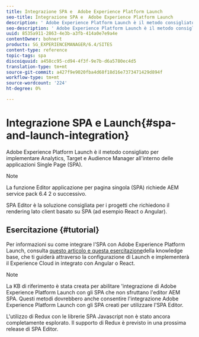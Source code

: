 ```yaml
---
title: Integrazione SPA e  Adobe Experience Platform Launch
seo-title: Integrazione SPA e  Adobe Experience Platform Launch
description: ' Adobe Experience Platform Launch è il metodo consigliato per implementare Analytics, Target e  Audience Manager all''interno degli SPA.'
seo-description: ' Adobe Experience Platform Launch è il metodo consigliato per implementare Analytics, Target e  Audience Manager all''interno degli SPA.'
uuid: 8535a911-2863-4e3b-a3fb-414a0e7e9a4e
contentOwner: bohnert
products: SG_EXPERIENCEMANAGER/6.4/SITES
content-type: reference
topic-tags: spa
discoiquuid: a458cc95-cd94-4f3f-9e7b-d6a5780ec4d5
translation-type: tm+mt
source-git-commit: a427f9e9020fba4d68f18d16e7373471429d894f
workflow-type: tm+mt
source-wordcount: '224'
ht-degree: 0%

---
```



# Integrazione SPA e Launch{#spa-and-launch-integration}

 Adobe Experience Platform Launch è il metodo consigliato per implementare Analytics, Target e  Audience Manager all&#39;interno delle applicazioni Single Page (SPA).

>[!NOTE]
>
>La funzione Editor applicazione per pagina singola (SPA) richiede AEM service pack 6.4 2 o successivo.
>
>SPA Editor è la soluzione consigliata per i progetti che richiedono il rendering lato client basato su SPA (ad esempio React o Angular).

## Esercitazione {#tutorial}

Per informazioni su come integrare l&#39;SPA con  Adobe Experience Platform Launch, consulta [questo articolo e questa esercitazione](https://helpx.adobe.com/experience-manager/kt/integration/using/launch-reference-architecture-SPA-tutorial-implement.html)della knowledge base, che ti guiderà attraverso la configurazione di Launch e implementerà il Experience Cloud  in integrato con Angular o React.

>[!NOTE]
>
>La KB di riferimento è stata creata per abilitare &#39;integrazione di Adobe Experience Platform Launch con gli SPA che non sfruttano l&#39;editor AEM SPA. Questi metodi dovrebbero anche consentire l&#39;integrazione  Adobe Experience Platform Launch con gli SPA creati per utilizzare l&#39;SPA Editor.
>
>L&#39;utilizzo di Redux con le librerie SPA Javascript non è stato ancora completamente esplorato. Il supporto di Redux è previsto in una prossima release di SPA Editor.
